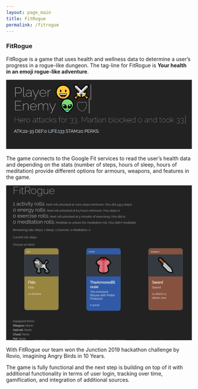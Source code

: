```yaml
---
layout: page_main
title: FitRogue 
permalink: /fitrogue
---
```


### FitRogue

FitRogue is a game that uses health and wellness data to determine a user’s progress in a rogue-like dungeon. The tag-line for FitRogue is **Your health in an emoji rogue-like adventure**. 

![In the middle of a fitrogue fight!](/assets/fitrogue2.png)

The game connects to the Google Fit services to read the user’s health data and depending on the stats (number of steps, hours of sleep, hours of meditation) provide different options for armours, weapons, and features in the game.

![Getting ready for the action](/assets/fitrogue1.png)

With FitRogue our team won the Junction 2019 hackathon challenge by Rovio, imagining Angry Birds in 10 Years. 

The game is fully functional and the next step is building on top of it with additional functionality in terms of user login, tracking over time, gamification, and integration of additional sources. 

